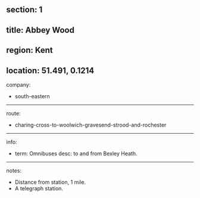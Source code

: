 section: 1
----
title: Abbey Wood
----
region: Kent
----
location: 51.491, 0.1214
----
company:
- south-eastern
----
route:
- charing-cross-to-woolwich-gravesend-strood-and-rochester
----
info:
- term: Omnibuses
  desc: to and from Bexley Heath.
----
notes:
- Distance from station, 1 mile.
- A telegraph station.
